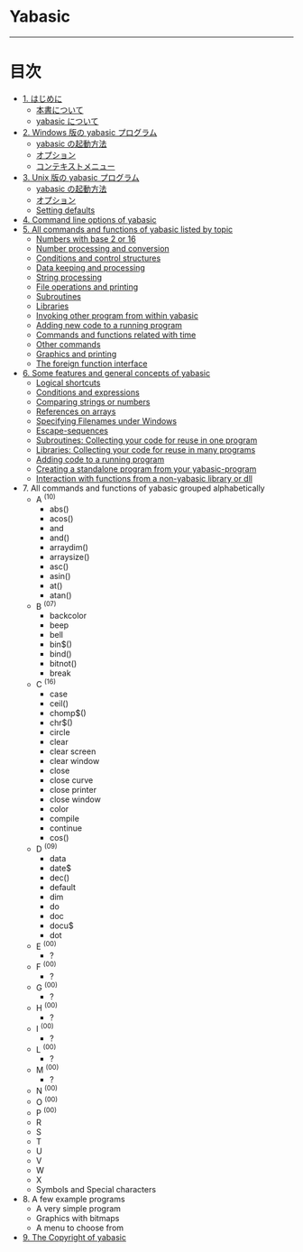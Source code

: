 # Yabasic
---

# **目次**

- [1\. はじめに](introduction.html)
  - [本書について](introduction.html#about-this-document)
  - [yabasic について](introduction.html#about-yabasic)
- [2\. Windows 版の yabasic プログラム](the-yabasic-program-under-windows.html)
  - [yabasic の起動方法](the-yabasic-program-under-windows.html#starting-yabasic)
  - [オプション](the-yabasic-program-under-windows.html#options)
  - [コンテキストメニュー](the-yabasic-program-under-windows.html#the-context-menu)
- [3\. Unix 版の yabasic プログラム](the-yabasic-program-under-unix.html)
  - [yabasic の起動方法](the-yabasic-program-under-unix.html#starting-yabasic)
  - [オプション](the-yabasic-program-under-unix.html#options)
  - [Setting defaults](the-yabasic-program-under-unix.html#setting-defaults)
- [4\. Command line options of yabasic](command-line-options-of-yabasic.html)
- [5\. All commands and functions of yabasic listed by topic](all-commands-and-functions-of-yabasic-listed-by-topic.html)
  - [Numbers with base 2 or 16](numbers-with-base-2-or-16.html)
  - [Number processing and conversion](number-processing-and-conversion.html)
  - [Conditions and control structures](conditions-and-control-structures.html)
  - [Data keeping and processing](data-keeping-and-processing.html)
  - [String processing](string-processing.html)
  - [File operations and printing](file-operations-and-printing.html)
  - [Subroutines](subroutines.html)
  - [Libraries](libraries.html)
  - [Invoking other program from within yabasic](invoking-other-program-from-within-yabasic.html)
  - [Adding new code to a running program](adding-new-code-to-a-running-program.html)
  - [Commands and functions related with time](commands-and-functions-related-with-time.html)
  - [Other commands](other-commands.html)
  - [Graphics and printing](graphics-and-printing.html)
  - [The foreign function interface](the-foreign-function-interface.html)
- [6\. Some features and general concepts of yabasic](some-features-and-general-concepts-of-yabasic.html)
  - [Logical shortcuts](logical-shortcuts.html)
  - [Conditions and expressions](conditions-and-expressions.html)
  - [Comparing strings or numbers](comparing-strings-or-numbers.html)
  - [References on arrays](references-on-arrays.html)
  - [Specifying Filenames under Windows](specifying-filenames-under-windows.html)
  - [Escape-sequences](escape-sequences.html)
  - [Subroutines: Collecting your code for reuse in one program](subroutines-collecting-your-code-for-reuse-in-one-program.html)
  - [Libraries: Collecting your code for reuse in many programs](libraries-collecting-your-code-for-reuse-in-many-programs.html)
  - [Adding code to a running program](adding-code-to-a-running-program.html)
  - [Creating a standalone program from your yabasic-program](creating-a-standalone-program-from-your-yabasic-program.html)
  - [Interaction with functions from a non-yabasic library or dll](interaction-with-functions-from-a-non-yabasic-library-or-dll.html)
- 7\. All commands and functions of yabasic grouped alphabetically
  - A <sup>(10)</sup>
    - abs()
    - acos()
    - and
    - and()
    - arraydim()
    - arraysize()
    - asc()
    - asin()
    - at()
    - atan()
  - B <sup>(07)</sup>
    - backcolor
    - beep
    - bell
    - bin$()
    - bind()
    - bitnot()
    - break
  - C <sup>(16)</sup>
    - case
    - ceil()
    - chomp$()
    - chr$()
    - circle
    - clear
    - clear screen
    - clear window
    - close
    - close curve
    - close printer
    - close window
    - color
    - compile
    - continue
    - cos()
  - D <sup>(09)</sup>
    - data
    - date$
    - dec()
    - default
    - dim
    - do
    - doc
    - docu$
    - dot
  - E <sup>(00)</sup>
    - ?
  - F <sup>(00)</sup>
    - ?
  - G <sup>(00)</sup>
    - ?
  - H <sup>(00)</sup>
    - ?
  - I <sup>(00)</sup>
    - ?
  - L <sup>(00)</sup>
    - ?
  - M <sup>(00)</sup>
    - ?
  - N <sup>(00)</sup>
  - O <sup>(00)</sup>
  - P <sup>(00)</sup>
  - R
  - S
  - T
  - U
  - V
  - W
  - X
  - Symbols and Special characters
- 8\. A few example programs
  - A very simple program
  - Graphics with bitmaps
  - A menu to choose from
- [9\. The Copyright of yabasic](the-copyright-of-yabasic.html)
